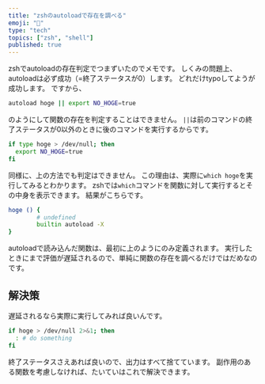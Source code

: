 ```yaml
---
title: "zshのautoloadで存在を調べる"
emoji: "🐚"
type: "tech"
topics: ["zsh", "shell"]
published: true
---
```


zshでautoloadの存在判定でつまずいたのでメモです。
しくみの問題上、autoloadは必ず成功（=終了ステータスが0）します。
どれだけtypoしてようが成功します。
ですから、

```sh
autoload hoge || export NO_HOGE=true
```

のようにして関数の存在を判定することはできません。
`||`は前のコマンドの終了ステータスが0以外のときに後のコマンドを実行するからです。

```sh
if type hoge > /dev/null; then
  export NO_HOGE=true
fi
```

同様に、上の方法でも判定はできません。
この理由は、実際に`which hoge`を実行してみるとわかります。
zshでは`which`コマンドを関数に対して実行するとその中身を表示できます。
結果がこちらです。

```sh
hoge () {
        # undefined
        builtin autoload -X
}
```

autoloadで読み込んだ関数は、最初に上のようにのみ定義されます。
実行したときにまで評価が遅延されるので、単純に関数の存在を調べるだけではだめなのです。

## 解決策

遅延されるなら実際に実行してみれば良いんです。

```sh
if hoge > /dev/null 2>&1; then
  : # do something
fi
```

終了ステータスさえあれば良いので、出力はすべて捨てています。
副作用のある関数を考慮しなければ、たいていはこれで解決できます。
